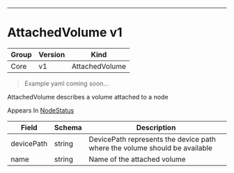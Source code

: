 

-----------
# AttachedVolume v1

Group        | Version     | Kind
------------ | ---------- | -----------
Core | v1 | AttachedVolume







> Example yaml coming soon...


AttachedVolume describes a volume attached to a node

<aside class="notice">
Appears In <a href="#nodestatus-v1">NodeStatus</a> </aside>

Field        | Schema     | Description
------------ | ---------- | -----------
devicePath | string | DevicePath represents the device path where the volume should be available
name | string | Name of the attached volume






